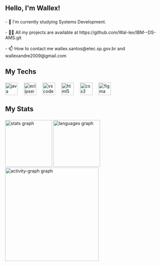 <h2 align="left">Hello, I'm Wallex!</h2>

###

<p align="left">- 🌱 I'm currently studying Systems Development.<br><br>- 👨‍💻 All my projects are available at https://github.com/Wal-lex/IBM--DS-AMS.git<br><br>- 📫 How to contact me wallex.santos@etec.sp.gov.br and wallexandre2009@gmail.com </p>

###

<h2 align="left">My Techs</h2>

###

<div align="left">
  <img src="https://skillicons.dev/icons?i=java" height="40" alt="java logo"  />
  <img width="12" />
  <img src="https://skillicons.dev/icons?i=eclipse" height="40" alt="eclipseide logo"  />
  <img width="12" />
  <img src="https://skillicons.dev/icons?i=vscode" height="40" alt="vscode logo"  />
  <img width="12" />
  <img src="https://skillicons.dev/icons?i=html" height="40" alt="html5 logo"  />
  <img width="12" />
  <img src="https://skillicons.dev/icons?i=css" height="40" alt="css3 logo"  />
  <img width="12" />
  <img src="https://skillicons.dev/icons?i=figma" height="40" alt="figma logo"  />
</div>

###

<h2 align="left">My Stats</h2>

###

<div align="left">
  <img src="https://github-readme-stats.vercel.app/api?username=Wal-lex&hide_title=false&hide_rank=false&show_icons=true&include_all_commits=true&count_private=true&disable_animations=false&theme=github_dark&locale=en&hide_border=false&order=1&custom_title=Stats" height="150" alt="stats graph"  />
  <img src="https://github-readme-stats.vercel.app/api/top-langs?username=Wal-lex&locale=en&hide_title=false&layout=compact&card_width=320&langs_count=5&theme=github_dark&hide_border=false&order=2" height="150" alt="languages graph"  />
  <img src="https://github-readme-activity-graph.vercel.app/graph?username=Wal-lex&radius=16&theme=github-dark&area=true&order=5&custom_title=Wal-lex%20Contribution%20Graph&hide_border=false&hide_title=false" height="300" alt="activity-graph graph"  />
</div>

###
